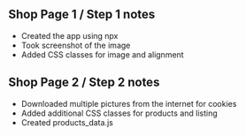 ## Shop Page 1 / Step 1 notes
- Created the app using npx 
- Took screenshot of the image
- Added CSS classes for image and alignment 

## Shop Page 2 / Step 2 notes
- Downloaded multiple pictures from the internet for cookies
- Added additional CSS classes for products and listing
- Created products_data.js
